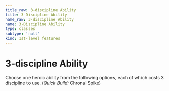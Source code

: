 ```yaml
---
title_raw: 3-discipline Ability
title: 3-Discipline Ability
name_raw: 3-discipline Ability
name: 3-Discipline Ability
type: classes
subtype: 'null'
kind: 1st-level features
---
```


# 3-discipline Ability

Choose one heroic ability from the following options, each of which costs 3 discipline to use. (*Quick Build:* Chronal Spike)
